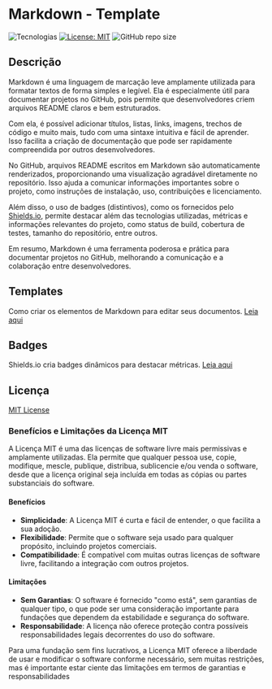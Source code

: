 # Markdown - Template

![Tecnologias](https://img.shields.io/badge/Tecnologia-Markdown-darkgreen) 
[![License: MIT](https://img.shields.io/badge/License-MIT-blue.svg)](LICENSE)
![GitHub repo size](https://img.shields.io/github/repo-size/samoryfiotec/Markdown?label=RepoSize&color=brown&style=flat&suffix=KB)

## Descrição

Markdown é uma linguagem de marcação leve amplamente utilizada para formatar textos de forma simples e legível. Ela é especialmente útil para documentar projetos no GitHub, pois permite que desenvolvedores criem arquivos README claros e bem estruturados.

Com ela, é possível adicionar títulos, listas, links, imagens, trechos de código e muito mais, tudo com uma sintaxe intuitiva e fácil de aprender. Isso facilita a criação de documentação que pode ser rapidamente compreendida por outros desenvolvedores.

No GitHub, arquivos README escritos em Markdown são automaticamente renderizados, proporcionando uma visualização agradável diretamente no repositório. Isso ajuda a comunicar informações importantes sobre o projeto, como instruções de instalação, uso, contribuições e licenciamento.

Além disso, o uso de badges (distintivos), como os fornecidos pelo [Shields.io](https://shields.io/), permite destacar além das tecnologias utilizadas, métricas e informações relevantes do projeto, como status de build, cobertura de testes, tamanho do repositório, entre outros.

Em resumo, Markdown é uma ferramenta poderosa e prática para documentar projetos no GitHub, melhorando a comunicação e a colaboração entre desenvolvedores.

## Templates

Como criar os elementos de Markdown para editar seus documentos.
[Leia aqui](repo-template/README.md)

## Badges

Shields.io cria badges dinâmicos para destacar métricas.
[Leia aqui](badges-shields/README.md)

## Licença

[MIT License](LICENSE)

### Benefícios e Limitações da Licença MIT

A Licença MIT é uma das licenças de software livre mais permissivas e amplamente utilizadas. Ela permite que qualquer pessoa use, copie, modifique, mescle, publique, distribua, sublicencie e/ou venda o software, desde que a licença original seja incluída em todas as cópias ou partes substanciais do software.

#### Benefícios

- **Simplicidade**: A Licença MIT é curta e fácil de entender, o que facilita a sua adoção.
- **Flexibilidade**: Permite que o software seja usado para qualquer propósito, incluindo projetos comerciais.
- **Compatibilidade**: É compatível com muitas outras licenças de software livre, facilitando a integração com outros projetos.

#### Limitações

- **Sem Garantias**: O software é fornecido "como está", sem garantias de qualquer tipo, o que pode ser uma consideração importante para fundações que dependem da estabilidade e segurança do software.
- **Responsabilidade**: A licença não oferece proteção contra possíveis responsabilidades legais decorrentes do uso do software.

Para uma fundação sem fins lucrativos, a Licença MIT oferece a liberdade de usar e modificar o software conforme necessário, sem muitas restrições, mas é importante estar ciente das limitações em termos de garantias e responsabilidades

